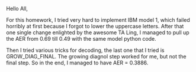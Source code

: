 Hello All,

For this homework, I tried very hard to implement IBM model 1, which failed horribly at first because I forgot to lower the uppercase letters. After that one single change enlighted by the awesome TA Ling, I managed to pull up the AER from 0.69 till 0.49 with the same model python code.

Then I tried various tricks for decoding, the last one that I tried is GROW_DIAG_FINAL. The growing diagnol step worked for me, but not the final step. So in the end, I managed to have AER = 0.3886.

 

